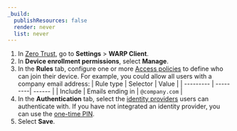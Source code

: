 ```yaml
---
_build:
  publishResources: false
  render: never
  list: never
---
```


1. In [Zero Trust](https://one.dash.cloudflare.com), go to **Settings** > **WARP Client**.
2. In **Device enrollment permissions**, select **Manage**.
3. In the **Rules** tab, configure one or more [Access policies](/cloudflare-one/policies/access/) to define who can join their device. For example, you could allow all users with a company email address:
  | Rule type | Selector | Value |
  | --------- | ---------| ------ |
  | Include   | Emails ending in    | `@company.com` |
4. In the **Authentication** tab, select the [identity providers](/cloudflare-one/identity/idp-integration/) users can authenticate with. If you have not integrated an identity provider, you can use the [one-time PIN](/cloudflare-one/identity/one-time-pin/).
5. Select **Save**.
